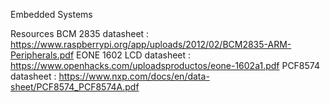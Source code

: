 Embedded Systems

Resources
BCM 2835 datasheet :
https://www.raspberrypi.org/app/uploads/2012/02/BCM2835-ARM-Peripherals.pdf
EONE 1602 LCD datasheet :
https://www.openhacks.com/uploadsproductos/eone-1602a1.pdf
PCF8574 datasheet :
https://www.nxp.com/docs/en/data-sheet/PCF8574_PCF8574A.pdf
